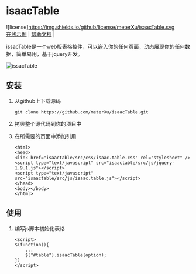 # isaacTable 
![license]https://img.shields.io/github/license/meterXu/isaacTable.svg  
[在线示例](http://app.isaacxu.com/table) |
[帮助文档](http://app.isaacxu.com/table/demo/doc.html) |

issacTable是一个web版表格控件，可以嵌入你的任何页面，动态展现你的任何数据，简单易用，基于jquery开发。

![issacTable](http://ow0prjiyz.bkt.clouddn.com/table.jpg)

## 安装
1.  从github上下载源码

    `git clone https://github.com/meterXu/isaacTable.git`
2.  拷贝整个源代码到你的项目中
3.  在所需要的页面中添加引用

    `<html>`  
    `<head>`  
    `<link href="isaactable/src/css/isaac.table.css" rel="stylesheet" />`  
    `<script type="text/javascript" src="isaactable/src/js/jquery-1.9.1.js"></script>`  
    `<script type="text/javascript" src="isaactable/src/js/isaac.table.js"></script>`  
    `</head>`  
    `<body></body>`  
    `</html>`
## 使用
1.  编写js脚本初始化表格

    `<script>`  
    `$(function(){`  
    `    ...`  
    `    $("#table").isaacTable(option);`  
    `})`  
    `</script>`

